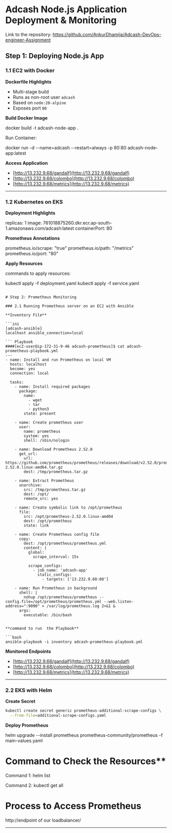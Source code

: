 
# Adcash Node.js Application Deployment & Monitoring

Link to the repository: https://github.com/AnkurDhamija/Adcash-DevOps-engineer-Assignment


## Step 1: Deploying Node.js App

### 1.1 EC2 with Docker

**Dockerfile Highlights**
- Multi-stage build
- Runs as non-root user `adcash`
- Based on `node:20-alpine`
- Exposes port `80`


**Build Docker Image**

docker build -t adcash-node-app .


Run Container:


docker run -d --name=adcash --restart=always -p 80:80 adcash-node-app:latest


**Access Application**

* [http://13.232.9.68/gandalf](http://13.232.9.68/gandalf)
* [http://13.232.9.68/colombo](http://13.232.9.68/colombo)
* [http://13.232.9.68/metrics](http://13.232.9.68/metrics)

---

### 1.2 Kubernetes on EKS

**Deployment Highlights**


replicas: 1
image: 761018875260.dkr.ecr.ap-south-1.amazonaws.com/adcash:latest
containerPort: 80

**Prometheus Annotations**


prometheus.io/scrape: "true"
prometheus.io/path: "/metrics"
prometheus.io/port: "80"


**Apply Resources**

commands to apply resources: 

kubectl apply -f deployment.yaml
kubectl apply -f service.yaml
```

# Step 2: Prometheus Monitoring

### 2.1 Running Prometheus server on an EC2 with Ansible

**Inventory File**

```ini
[adcash-ansible]
localhost ansible_connection=local

``` Playbook
####[ec2-user@ip-172-31-9-46 adcash-prometheus]$ cat adcash-prometheus-playbook.yml
---
- name: Install and run Prometheus on local VM
  hosts: localhost
  become: yes
  connection: local

  tasks:
    - name: Install required packages
      package:
        name:
          - wget
          - tar
          - python3
        state: present

    - name: Create prometheus user
      user:
        name: prometheus
        system: yes
        shell: /sbin/nologin

    - name: Download Prometheus 2.52.0
      get_url:
        url: https://github.com/prometheus/prometheus/releases/download/v2.52.0/prometheus-2.52.0.linux-amd64.tar.gz
        dest: /tmp/prometheus.tar.gz

    - name: Extract Prometheus
      unarchive:
        src: /tmp/prometheus.tar.gz
        dest: /opt/
        remote_src: yes

    - name: Create symbolic link to /opt/prometheus
      file:
        src: /opt/prometheus-2.52.0.linux-amd64
        dest: /opt/prometheus
        state: link

    - name: Create Prometheus config file
      copy:
        dest: /opt/prometheus/prometheus.yml
        content: |
          global:
            scrape_interval: 15s

          scrape_configs:
            - job_name: 'adcash-app'
              static_configs:
                - targets: ['13.232.9.68:80']

    - name: Run Prometheus in background
      shell: |
        nohup /opt/prometheus/prometheus --config.file=/opt/prometheus/prometheus.yml --web.listen-address=":9090" > /var/log/prometheus.log 2>&1 &
      args:
        executable: /bin/bash


**command to run  the Playbook**

```bash
ansible-playbook -i inventory adcash-prometheus-playbook.yml
```

**Monitored Endpoints**

* [http://13.232.9.68/gandalf](http://13.232.9.68/gandalf)
* [http://13.232.9.68/colombo](http://13.232.9.68/colombo)
* [http://13.232.9.68/metrics](http://13.232.9.68/metrics)

---

### 2.2 EKS with Helm

**Create Secret**

```bash
kubectl create secret generic prometheus-additional-scrape-configs \
  --from-file=additional-scrape-configs.yaml
```

**Deploy Prometheus**


helm upgrade --install prometheus prometheus-community/prometheus -f main-values.yaml

# Command to Check  the Resources**


Command 1: helm list


Command 2: kubectl get all

# Process to Access Prometheus


http://endpoint of our loadbalancer/

-----------------------
